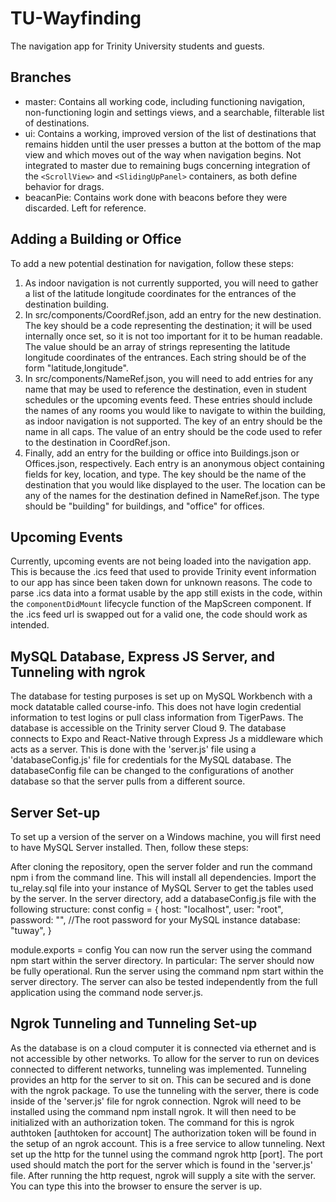 # TU-Wayfinding

The navigation app for Trinity University students and guests. 

## Branches

* master: Contains all working code, including functioning navigation, non-functioning login and settings views, and a searchable, filterable list of destinations.
* ui: Contains a working, improved version of the list of destinations that remains hidden until the user presses a button at the bottom of the map view and which moves out of the way when navigation begins. Not integrated to master due to remaining bugs concerning integration of the `<ScrollView>` and `<SlidingUpPanel>` containers, as both define behavior for drags.
* beacanPie: Contains work done with beacons before they were discarded. Left for reference.

## Adding a Building or Office

To add a new potential destination for navigation, follow these steps:
1. As indoor navigation is not currently supported, you will need to gather a list of the latitude longitude coordinates for the entrances of the destination building. 
2. In src/components/CoordRef.json, add an entry for the new destination. The key should be a code representing the destination; it will be used internally once set, so it is not too important for it to be human readable. The value should be an array of strings representing the latitude longitude coordinates of the entrances. Each string should be of the form "latitude,longitude".
3. In src/components/NameRef.json, you will need to add entries for any name that may be used to reference the destination, even in student schedules or the upcoming events feed. These entries should include the names of any rooms you would like to navigate to within the building, as indoor navigation is not supported. The key of an entry should be the name in all caps. The value of an entry should be the code used to refer to the destination in CoordRef.json.
4. Finally, add an entry for the building or office into Buildings.json or Offices.json, respectively. Each entry is an anonymous object containing fields for key, location, and type. The key should be the name of the destination that you would like displayed to the user. The location can be any of the names for the destination defined in NameRef.json. The type should be "building" for buildings, and "office" for offices.

## Upcoming Events

Currently, upcoming events are not being loaded into the navigation app. This is because the .ics feed that used to provide Trinity event information to our app has since been taken down for unknown reasons. The code to parse .ics data into a format usable by the app still exists in the code, within the `componentDidMount` lifecycle function of the MapScreen component. If the .ics feed url is swapped out for a valid one, the code should work as intended.

## MySQL Database, Express JS Server, and Tunneling with ngrok

The database for testing purposes is set up on MySQL Workbench with a mock datatable called course-info. This does not have login credential information to test logins or pull class information from TigerPaws. The database is accessible on the Trinity server Cloud 9. The database connects to Expo and React-Native through Express Js a middleware which acts as a server. This is done with the 'server.js' file using a 'databaseConfig.js' file for credentials for the MySQL database. The databaseConfig file can be changed to the configurations of another database so that the server pulls from a different source. 

## Server Set-up

To set up a version of the server on a Windows machine, you will first need to have MySQL Server installed. Then, follow these steps:

After cloning the repository, open the server folder and run the command npm i from the command line. This will install all dependencies.
Import the tu_relay.sql file into your instance of MySQL Server to get the tables used by the server.
In the server directory, add a databaseConfig.js file with the following structure:
 const config = {
     host: "localhost",
     user: "root",
     password: "", //The root password for your MySQL instance
     database: "tuway",
 }
 
 module.exports = config
You can now run the server using the command npm start within the server directory. In particular:
The server should now be fully operational. Run the server using the command npm start within the server directory. The server can also be tested independently from the full application using the command node server.js.

## Ngrok Tunneling and Tunneling Set-up

As the database is on a cloud computer it is connected via ethernet and is not accessible by other networks. To allow for the server to run on devices connected to different networks, tunneling was implemented. Tunneling provides an http for the server to sit on. This can be secured and is done with the ngrok package. To use the tunneling with the server, there is code inside of the 'server.js' file for ngrok connection. Ngrok will need to be installed using the command npm install ngrok. It will then need to be initialized with an authorization token. 
The command for this is ngrok authtoken [authtoken for account]
The authorization token will be found in the setup of an ngrok account. This is a free service to allow tunneling.
Next set up the http for the tunnel using the command ngrok http [port]. The port used should match the port for the server which is found in the 'server.js' file. After running the http request, ngrok will supply a site with the server. You can type this into the browser to ensure the server is up.


